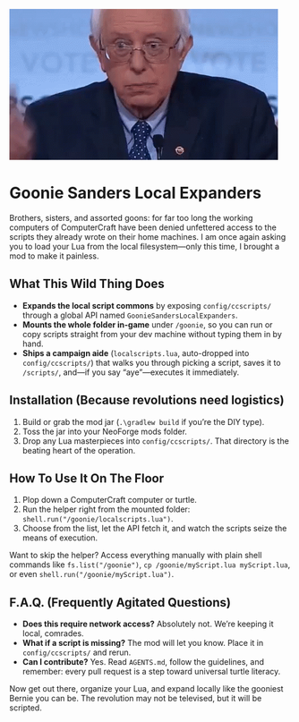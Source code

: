 ![Demo](berniesanders.gif)

# Goonie Sanders Local Expanders

Brothers, sisters, and assorted goons: for far too long the working computers of ComputerCraft have been denied unfettered access to the scripts they already wrote on their home machines. I am once again asking you to load your Lua from the local filesystem—only this time, I brought a mod to make it painless.

## What This Wild Thing Does
- **Expands the local script commons** by exposing `config/ccscripts/` through a global API named `GoonieSandersLocalExpanders`.
- **Mounts the whole folder in-game** under `/goonie`, so you can run or copy scripts straight from your dev machine without typing them in by hand.
- **Ships a campaign aide** (`localscripts.lua`, auto-dropped into `config/ccscripts/`) that walks you through picking a script, saves it to `/scripts/`, and—if you say “aye”—executes it immediately.

## Installation (Because revolutions need logistics)
1. Build or grab the mod jar (`.\gradlew build` if you’re the DIY type).
2. Toss the jar into your NeoForge mods folder.
3. Drop any Lua masterpieces into `config/ccscripts/`. That directory is the beating heart of the operation.

## How To Use It On The Floor
1. Plop down a ComputerCraft computer or turtle.
2. Run the helper right from the mounted folder: `shell.run("/goonie/localscripts.lua")`.
3. Choose from the list, let the API fetch it, and watch the scripts seize the means of execution.

Want to skip the helper? Access everything manually with plain shell commands like `fs.list("/goonie")`, `cp /goonie/myScript.lua myScript.lua`, or even `shell.run("/goonie/myScript.lua")`.

## F.A.Q. (Frequently Agitated Questions)
- **Does this require network access?** Absolutely not. We’re keeping it local, comrades.
- **What if a script is missing?** The mod will let you know. Place it in `config/ccscripts/` and rerun.
- **Can I contribute?** Yes. Read `AGENTS.md`, follow the guidelines, and remember: every pull request is a step toward universal turtle literacy.

Now get out there, organize your Lua, and expand locally like the gooniest Bernie you can be. The revolution may not be televised, but it will be scripted.
